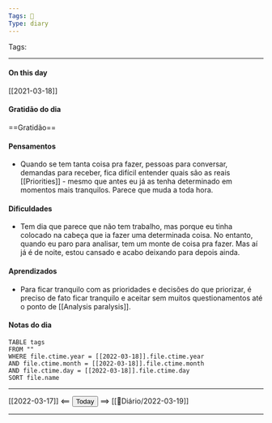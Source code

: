 ```yaml
---
Tags: 📝
Type: diary
---
```


Tags:  

---
#### On this day

[[2021-03-18]]

#### Gratidão do dia
==Gratidão==

#### Pensamentos
- Quando se tem tanta coisa pra fazer, pessoas para conversar, demandas para receber, fica difícil entender quais são as reais [[Priorities]] - mesmo que antes eu já as tenha determinado em momentos mais tranquilos. Parece que muda a toda hora.

#### Dificuldades
- Tem dia que parece que não tem trabalho, mas porque eu tinha colocado na cabeça que ia fazer uma determinada coisa. No entanto, quando eu paro para analisar, tem um monte de coisa pra fazer. Mas aí já é de noite, estou cansado e acabo deixando para depois ainda.

#### Aprendizados
- Para ficar tranquilo com as prioridades e decisões do que priorizar, é preciso de fato ficar tranquilo e aceitar sem muitos questionamentos até o ponto de [[Analysis paralysis]].

#### Notas do dia
```dataview
TABLE tags
FROM ""
WHERE file.ctime.year = [[2022-03-18]].file.ctime.year
AND file.ctime.month = [[2022-03-18]].file.ctime.month
AND file.ctime.day = [[2022-03-18]].file.ctime.day
SORT file.name
```

---

[[2022-03-17]] <== <button class="date_button_today">Today</button> ==> [[📝Diário/2022-03-19]]

---



